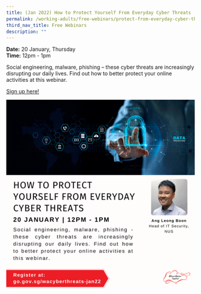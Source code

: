 ```yaml
---
title: (Jan 2022) How to Protect Yourself From Everyday Cyber Threats
permalink: /working-adults/free-webinars/protect-from-everyday-cyber-threats-jan2022
third_nav_title: Free Webinars
description: ""
---
```





**Date:** 20 January, Thursday
<br> **Time:** 12pm - 1pm

Social engineering, malware, phishing – these cyber threats are increasingly disrupting our daily lives. Find out how to better protect your online activities at this webinar.

[Sign up here!](https://zoom.us/webinar/register/4516393829400/WN_cb8qDwu9QvCp3VwHuF4_Yw)

![SNT Adults 20 Jan](/images/20-Jan-WA.png)